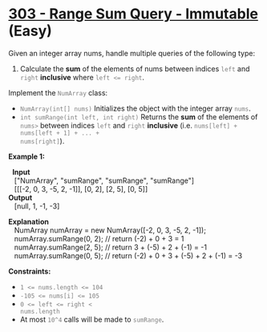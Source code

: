 # [303 - Range Sum Query - Immutable](https://leetcode.com/problems/range-sum-query-immutable/description/) (Easy)
  
  
Given an integer array nums, handle multiple queries of the following type:  
  
1. Calculate the **sum** of the elements of nums between indices <code style="color : gray">left</code> and <code style="color : gray">right</code> **inclusive** where <code style="color : gray">left <= right</code>. 

Implement the <code style="color : gray">NumArray</code> class:  
  
* <code style="color : gray">NumArray(int[] nums)</code> Initializes the object with the integer array <code style="color : gray">nums</code>.
* <code style="color : gray">int sumRange(int left, int right)</code> Returns the **sum** of the elements of <code style="color : gray">nums></code> between indices <code style="color : gray">left</code> and <code style="color : gray">right</code> **inclusive** (i.e. <code style="color : gray">nums[left] + nums[left + 1] + ... + nums[right]</code>). 
   
  
**Example 1:**

  &nbsp; **Input**  
    &nbsp;&nbsp; ["NumArray", "sumRange", "sumRange", "sumRange"]  
    &nbsp;&nbsp; [[[-2, 0, 3, -5, 2, -1]], [0, 2], [2, 5], [0, 5]]  
  **Output**  
    &nbsp;&nbsp; [null, 1, -1, -3]

  **Explanation**   
    &nbsp;&nbsp; NumArray numArray = new NumArray([-2, 0, 3, -5, 2, -1]);  
    &nbsp;&nbsp; numArray.sumRange(0, 2); // return (-2) + 0 + 3 = 1  
    &nbsp;&nbsp; numArray.sumRange(2, 5); // return 3 + (-5) + 2 + (-1) = -1  
    &nbsp;&nbsp; numArray.sumRange(0, 5); // return (-2) + 0 + 3 + (-5) + 2 + (-1) = -3  
 

**Constraints:**  
* <code style="color : gray">1 <= nums.length <= 104</code>
* <code style="color : gray">-105 <= nums[i] <= 105</code>
* <code style="color : gray">0 <= left <= right < nums.length</code>
* At most <code style="color : gray">10^4</code> calls will be made to <code style="color : gray">sumRange</code>.
